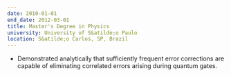 ```yaml
---
date: 2010-01-01
end_date: 2012-03-01
title: Master's Degree in Physics
university: University of S&atilde;o Paulo
location: S&atilde;o Carlos, SP, Brazil
---
```

 - Demonstrated analytically that sufficiently frequent error corrections are capable of eliminating correlated errors arising during quantum gates.
